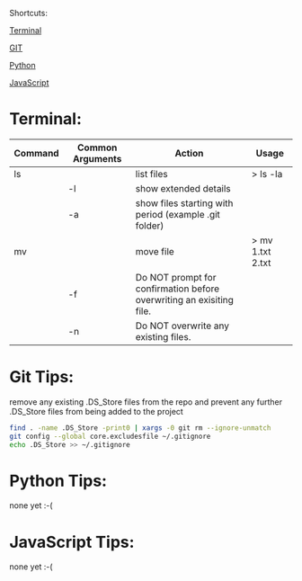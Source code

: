 Shortcuts:

[Terminal](#terminal)

[GIT](#git-tips)

[Python](#python-tips)

[JavaScript](#javascript-tips)

# Terminal:

Command | Common Arguments | Action | Usage
--------|------------------|--------|------
ls | &nbsp; | list files | > ls -la
&nbsp; | -l | show extended details | &nbsp;
&nbsp; | -a | show files starting with period (example .git folder) | &nbsp;
mv | &nbsp; | move file | > mv 1.txt 2.txt
&nbsp; | -f | Do NOT prompt for confirmation before overwriting an exisiting file. | &nbsp;
&nbsp; | -n | Do NOT overwrite any existing files.

# Git Tips:

remove any existing .DS_Store files from the repo and prevent any further .DS_Store files from being added to the project

```bash
find . -name .DS_Store -print0 | xargs -0 git rm --ignore-unmatch
git config --global core.excludesfile ~/.gitignore
echo .DS_Store >> ~/.gitignore
```

# Python Tips:

none yet :-(

# JavaScript Tips:

none yet :-(
